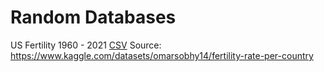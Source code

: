 # Random Databases

US Fertility 1960 - 2021 [CSV](databases/us_fertility_1960_2021.csv)
Source: https://www.kaggle.com/datasets/omarsobhy14/fertility-rate-per-country
